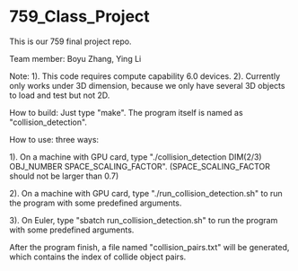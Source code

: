 # 759_Class_Project
This is our 759 final project repo.

Team member: Boyu Zhang, Ying Li

Note: 
1). This code requires compute capability 6.0 devices.
2). Currently only works under 3D dimension, because we only have several 3D objects to load and test but not 2D.

How to build: Just type "make". The program itself is named as "collision_detection".

How to use: three ways:

1). On a machine with GPU card, type "./collision_detection DIM(2/3) OBJ_NUMBER SPACE_SCALING_FACTOR". (SPACE_SCALING_FACTOR should not be larger than 0.7)

2). On a machine with GPU card, type "./run_collision_detection.sh" to run the program with some predefined arguments.

3). On Euler, type "sbatch run_collision_detection.sh" to run the program with some predefined arguments.

After the program finish, a file named "collision_pairs.txt" will be generated, which contains the index of collide object pairs.
